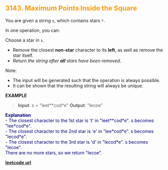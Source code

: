 <h2 style="color:#F90;">3143. Maximum Points Inside the Square</h2>

You are given a string `s`, which contains stars `*`.

In one operation, you can:

Choose a star in `s`.
* Remove the closest **non-star** character to its **left**, as well as remove the star itself.
* *Return the string after **all** stars have been removed*.

Note:

* The input will be generated such that the operation is always possible.
* It can be shown that the resulting string will always be unique.

**EXAMPLE**
>**Input**: s = "leet**cod*e"
**Output**: "lecoe"
<p style="color:#007;">
<b>Explanation</b><br>
- The closest character to the 1st star is 't' in "leet**cod*e". s becomes "lee*cod*e".<br>
- The closest character to the 2nd star is 'e' in "lee*cod*e". s becomes "lecod*e".<br>
- The closest character to the 3rd star is 'd' in "lecod*e". s becomes "lecoe".<br>
There are no more stars, so we return "lecoe".
</p>

**[leetcode url](https://leetcode.com/problems/removing-stars-from-a-string/description/)**